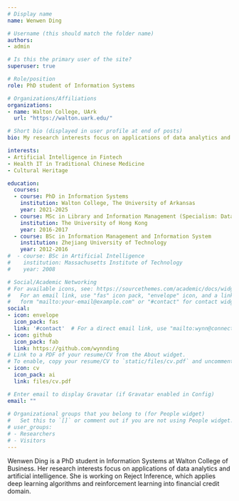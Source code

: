 ```yaml
---
# Display name
name: Wenwen Ding

# Username (this should match the folder name)
authors:
- admin

# Is this the primary user of the site?
superuser: true

# Role/position
role: PhD student of Information Systems

# Organizations/Affiliations
organizations:
- name: Walton College, UArk
  url: "https://walton.uark.edu/"

# Short bio (displayed in user profile at end of posts)
bio: My research interests focus on applications of data analytics and artificial intelligence.

interests:
- Artificial Intelligence in Fintech
- Health IT in Traditional Chinese Medicine
- Cultural Heritage

education:
  courses:
  - course: PhD in Information Systems
    institution: Walton College, The University of Arkansas
    year: 2021-2025
  - course: MSc in Library and Information Management (Specialism: Data Science)
    institution: The University of Hong Kong
    year: 2016-2017
  - course: BSc in Information Management and Information System
    institution: Zhejiang University of Technology
    year: 2012-2016
#  - course: BSc in Artificial Intelligence
#    institution: Massachusetts Institute of Technology
#    year: 2008

# Social/Academic Networking
# For available icons, see: https://sourcethemes.com/academic/docs/widgets/#icons
#   For an email link, use "fas" icon pack, "envelope" icon, and a link in the
#   form "mailto:your-email@example.com" or "#contact" for contact widget.
social:
- icon: envelope
  icon_pack: fas
  link: '#contact'  # For a direct email link, use "mailto:wynn@connect.hku.hk".
- icon: github
  icon_pack: fab
  link: https://github.com/wynnding
# Link to a PDF of your resume/CV from the About widget.
# To enable, copy your resume/CV to `static/files/cv.pdf` and uncomment the lines below.  
- icon: cv
  icon_pack: ai
  link: files/cv.pdf

# Enter email to display Gravatar (if Gravatar enabled in Config)
email: ""
  
# Organizational groups that you belong to (for People widget)
#   Set this to `[]` or comment out if you are not using People widget.  
# user_groups:
# - Researchers
# - Visitors
---
```


Wenwen Ding is a PhD student in Information Systems at Walton College of Business. Her research interests focus on applications of data analytics and artificial intelligence. She is working on Reject Inference, which applies deep learning algorithms and reinforcement learning into financial credit domain.

